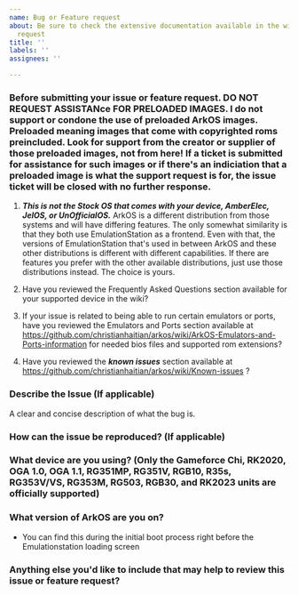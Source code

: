 ```yaml
---
name: Bug or Feature request
about: Be sure to check the extensive documentation available in the wiki before submitting a bug or feature
  request
title: ''
labels: ''
assignees: ''

---
```


### Before submitting your issue or feature request.  DO NOT REQUEST ASSISTANce FOR PRELOADED IMAGES.  I do not support or condone the use of preloaded ArkOS images.  Preloaded meaning images that come with copyrighted roms preincluded.  Look for support from the creator or supplier of those preloaded images, not from here!  If a ticket is submitted for assistance for such images or if there's an indiciation that a preloaded image is what the support request is for, the issue ticket will be closed with no further response.

1. ***This is not the Stock OS that comes with your device, AmberElec, JelOS, or UnOfficialOS.***  ArkOS is a different distribution from those systems and will have differing features.  The only somewhat similarity is that they both use EmulationStation as a frontend.  Even with that, the versions of EmulationStation that's used in between ArkOS and these other distributions is different with different capabilities.  If there are features you prefer with the other available distributions, just use those distributions instead.  The choice is yours.

2. Have you reviewed the Frequently Asked Questions section available for your supported device in the wiki?

3. If your issue is related to being able to run certain emulators or ports, have you reviewed the Emulators and Ports section available at https://github.com/christianhaitian/arkos/wiki/ArkOS-Emulators-and-Ports-information for needed bios files and supported rom extensions?

4. Have you reviewed the ***known issues*** section available at https://github.com/christianhaitian/arkos/wiki/Known-issues ?

### Describe the Issue (If applicable)
A clear and concise description of what the bug is.

### How can the issue be reproduced? (If applicable)


### What device are you using? (Only the Gameforce Chi, RK2020, OGA 1.0, OGA 1.1, RG351MP, RG351V, RGB10, R35s, RG353V/VS, RG353M, RG503, RGB30, and RK2023 units are officially supported)



### What version of ArkOS are you on?
- You can find this during the initial boot process right before the Emulationstation loading screen


### Anything else you'd like to include that may help to review this issue or feature request?
